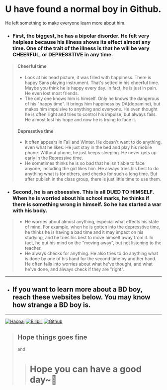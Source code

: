 # U have found a normal boy in Github.

He left something to make everyone learn more about him.

* ### First, the biggest, he has a bipolar disorder. He felt very helpless because his illness shows its effect almost any time. One of the trait of the illness is that he will be very CHEERFUL, or DEPRESSTIVE in any time.
> #### Cheerful time
>
> * Look at his head picture, it was filled with happiness. There is happy Sans playing instrument. That's setted in his cheerful time. Maybe you think he is happy every day. In fact, he is just in pain. He even lost most friends.
> * The only one knows him is himself. Only he knows the dangerous of his "happy time". It brings him happiness by DA(dopamine), but makes him impulsive to anything and everyone. He even thought he is often right and tries to control his impulse, but always fails. He almost lost his hope and now he is trying to face it.
>
> #### Depresstive time
>
> * It often appears in Fall and Winter. He doesn't want to do anything, even what he likes. He just stay in the bed and play his mobile phone. Without phone, he just keeps sleeping. He never gets up early in the Repressive time.
> * He sometimes thinks he is so bad that he isn't able to face anyone, including the girl likes him. He always tries his best to do anything what is for others, and checks for such a long time. But after publish in the class group, there is just little time to use them.

* ### Second, he is an obsessive. This is all DUED TO HIMSELF. When he is worried about his school marks, he thinks if there is something wrong in himself. So he has started a war with his body.

> * He worries about almost anything, especial what effects his state of mind. For example, when he is gotten into the depresstive time, he thinks he is having a bad time and it may impact on his studying, and he tries his best to move himself away from it. In fact, he put his mind on the "moving away", but not listening to the teacher.
> * He always checks for anything. He also tries to do anything what is done by one of his hand for the second time by another hand. He often falls into worries about what he've thought, and what he've done, and always check if they are "right".

---

*  ## If you want to learn more about a BD boy, reach these websites below. You may know how strange a BD boy is.

---
[![Hacpai](https://cdn.jsdelivr.net/gh/Bylx666/pic/hacpai-128.png)](https://hacpai.com/member/bylx)
[![Bilibili](https://cdn.jsdelivr.net/gh/Bylx666/pic/e62b6b095ef38dfb742687f11e4b570dde420b5d.png)](https://space.bilibili.com/525849858)
[![Github](https://cdn.jsdelivr.net/gh/Bylx666/pic/githubg.png)](https://github.com/Bylx666)
>## Hope things goes fine
>and
>># Hope you can have a good day~🎉

<!--
**Bylx666/bylx666** is a ✨ _special_ ✨ repository because its `README.md` (this file) appears on your GitHub profile.

Here are some ideas to get you started:

- 🔭 I’m currently working on ...
- 🌱 I’m currently learning ...
- 👯 I’m looking to collaborate on ...
- 🤔 I’m looking for help with ...
- 💬 Ask me about ...
- 📫 How to reach me: ...
- 😄 Pronouns: ...
- ⚡ Fun fact: ...
-->
